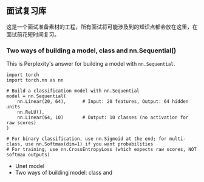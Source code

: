 
## 面试复习库
这是一个面试准备素材的工程，所有面试将可能涉及到的知识点都会放在这里，在面试前花短时间复习。

### Two ways of building a model, class and nn.Sequential()

This is Perplexity's answer for building a model with `nn.Sequential`. 
```
import torch
import torch.nn as nn

# Build a classification model with nn.Sequential
model = nn.Sequential(
    nn.Linear(20, 64),      # Input: 20 features, Output: 64 hidden units
    nn.ReLU(),
    nn.Linear(64, 10)       # Output: 10 classes (no activation for raw scores)
)

# For binary classification, use nn.Sigmoid at the end; for multi-class, use nn.Softmax(dim=1) if you want probabilities
# For training, use nn.CrossEntropyLoss (which expects raw scores, NOT softmax outputs)
```



* Unet model
* Two ways of building model: class and 






